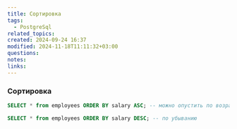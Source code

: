 ```yaml
---
title: Сортировка
tags:
  - PostgreSql
related_topics: 
created: 2024-09-24 16:37
modified: 2024-11-18T11:11:32+03:00
questions: 
notes: 
links: 
---
```


### Сортировка

```SQL
SELECT * from employees ORDER BY salary ASC; -- можно опустить по возрастанию

SELECT * from employees ORDER BY salary DESC; -- по убыванию
```
